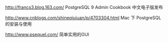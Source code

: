
http://francs3.blog.163.com/ PostgreSQL 9 Admin Cookbook 中文电子版发布

http://www.cnblogs.com/shineqiujuan/p/4703304.html Mac 下 PostgreSQL 的安装与使用

http://www.psequel.com/ 简单实用的GUI
